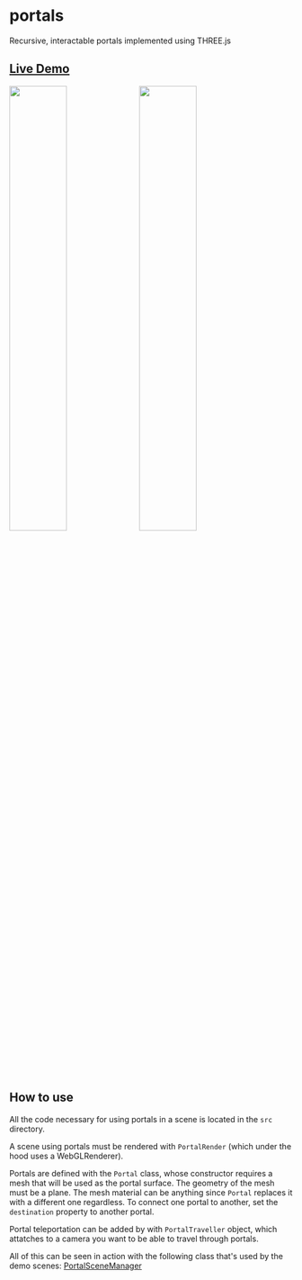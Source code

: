 # portals

Recursive, interactable portals implemented using THREE.js

## <a href="https://metzlr.github.io/portals">Live Demo</a>

<img src="https://user-images.githubusercontent.com/54820894/116798303-09753700-aaa3-11eb-8848-f596891aec26.png" width="45%"></img>
<img src="https://user-images.githubusercontent.com/54820894/116798305-0b3efa80-aaa3-11eb-8c25-0187fd7f8212.png" width="45%"></img>

## How to use

All the code necessary for using portals in a scene is located in the `src` directory.

A scene using portals must be rendered with `PortalRender` (which under the hood uses a WebGLRenderer).

Portals are defined with the `Portal` class, whose constructor requires a mesh that will be used as the portal surface. The geometry of the mesh must be a plane. The mesh material can be anything since `Portal` replaces it with a different one regardless. To connect one portal to another, set the `destination` property to another portal.

Portal teleportation can be added by with `PortalTraveller` object, which attatches to a camera you want to be able to travel through portals.

All of this can be seen in action with the following class that's used by the demo scenes:
[PortalSceneManager](demo/js/objects/PortalSceneManager.js)
